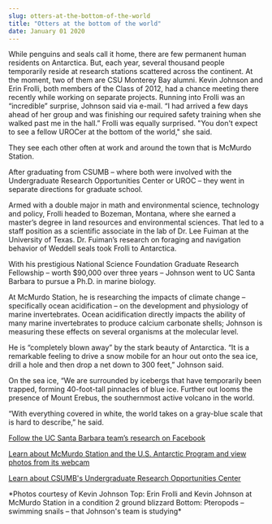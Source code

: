 ```yaml
---
slug: otters-at-the-bottom-of-the-world
title: "Otters at the bottom of the world"
date: January 01 2020
---
```


 
<p>
  While penguins and seals call it home, there are few permanent human residents
  on Antarctica. But, each year, several thousand people temporarily reside at
  research stations scattered across the continent. At the moment, two of them
  are CSU Monterey Bay alumni. Kevin Johnson and Erin Frolli, both members of
  the Class of 2012, had a chance meeting there recently while working on
  separate projects. Running into Frolli was an “incredible” surprise, Johnson
  said via e&#45;mail. “I had arrived a few days ahead of her group and was
  finishing our required safety training when she walked past me in the hall.”
  Frolli was equally surprised. "You don't expect to see a fellow UROCer at the
  bottom of the world," she said.
</p>
<p>
  They see each other often at work and around the town that is McMurdo Station.
</p>
<p>
  After graduating from CSUMB – where both were involved with the Undergraduate
  Research Opportunities Center or UROC – they went in separate directions for
  graduate school.
</p>
<p>
  Armed with a double major in math and environmental science, technology and
  policy, Frolli headed to Bozeman, Montana, where she earned a master’s degree
  in land resources and environmental sciences. That led to a staff position as
  a scientific associate in the lab of Dr. Lee Fuiman at the University of
  Texas. Dr. Fuiman’s research on foraging and navigation behavior of Weddell
  seals took Frolli to Antarctica.
</p>
<p>
  With his prestigious National Science Foundation Graduate Research Fellowship
  – worth $90,000 over three years – Johnson went to UC Santa Barbara to pursue
  a Ph.D. in marine biology.
</p>
<p>
  At McMurdo Station, he is researching the impacts of climate change –
  specifically ocean acidification – on the development and physiology of marine
  invertebrates. Ocean acidification directly impacts the ability of many marine
  invertebrates to produce calcium carbonate shells; Johnson is measuring these
  effects on several organisms at the molecular level.
</p>
<p>
  He is “completely blown away” by the stark beauty of Antarctica. “It is a
  remarkable feeling to drive a snow mobile for an hour out onto the sea ice,
  drill a hole and then drop a net down to 300 feet,” Johnson said.
</p>
<p>
  On the sea ice, “We are surrounded by icebergs that have temporarily been
  trapped, forming 40&#45;foot&#45;tall pinnacles of blue ice. Further out looms
  the presence of Mount Erebus, the southernmost active volcano in the world.
</p>
<p>
  “With everything covered in white, the world takes on a gray&#45;blue scale
  that is hard to describe,” he said.
</p>
<p>
  <a href="https://www.facebook.com/hofmannB134"
    >Follow the UC Santa Barbara team’s research on Facebook</a
  >
</p>
<p>
  <a href="https://www.usap.gov/videoclipsandmaps/mcmwebcam.cfm"
    >Learn about McMurdo Station and the U.S. Antarctic Program and view photos
    from its webcam</a
  >
</p>
<p>
  <a href="https://csumb.edu/UROC"
    >Learn about CSUMB's Undergraduate Research Opportunities Center</a
  >
</p>
<p>
  &#42;Photos courtesy of Kevin Johnson Top: Erin Frolli and Kevin Johnson at
  McMurdo Station in a condition 2 ground blizzard Bottom: Pteropods – swimming
  snails – that Johnson's team is studying&#42;
</p>
 
